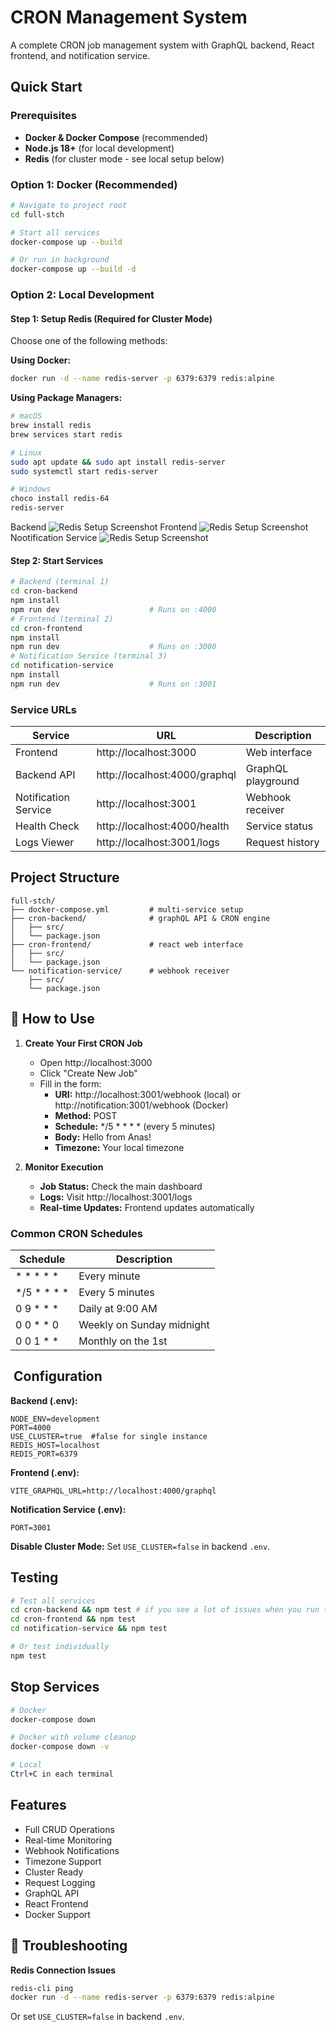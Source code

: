 # CRON Management System

A complete CRON job management system with GraphQL backend, React frontend, and notification service.

##  Quick Start

### Prerequisites
- **Docker & Docker Compose** (recommended)
- **Node.js 18+** (for local development)
- **Redis** (for cluster mode - see local setup below)

### Option 1: Docker (Recommended)
```bash
# Navigate to project root
cd full-stch

# Start all services
docker-compose up --build

# Or run in background
docker-compose up --build -d
```

### Option 2: Local Development

#### Step 1: Setup Redis (Required for Cluster Mode)
Choose one of the following methods:

**Using Docker:**
```bash
docker run -d --name redis-server -p 6379:6379 redis:alpine
```

**Using Package Managers:**
```bash
# macOS
brew install redis
brew services start redis

# Linux
sudo apt update && sudo apt install redis-server
sudo systemctl start redis-server

# Windows
choco install redis-64
redis-server
```
Backend
![Redis Setup Screenshot](./screenshot/multi-instance.png)
Frontend
![Redis Setup Screenshot](./screenshot/frontend-run.png)
Nootification Service
![Redis Setup Screenshot](./screenshot/notification-service.png)
#### Step 2: Start Services
```bash
# Backend (terminal 1)
cd cron-backend
npm install
npm run dev                    # Runs on :4000
# Frontend (terminal 2)
cd cron-frontend
npm install
npm run dev                    # Runs on :3000
# Notification Service (terminal 3)
cd notification-service
npm install
npm run dev                    # Runs on :3001
```

###  Service URLs
| Service              | URL                                  | Description            |
|----------------------|--------------------------------------|------------------------|
| Frontend             | http://localhost:3000                | Web interface          |
| Backend API          | http://localhost:4000/graphql        | GraphQL playground     |
| Notification Service | http://localhost:3001                | Webhook receiver       |
| Health Check         | http://localhost:4000/health         | Service status         |
| Logs Viewer          | http://localhost:3001/logs           | Request history        |

##  Project Structure
```
full-stch/
├── docker-compose.yml         # multi-service setup
├── cron-backend/              # graphQL API & CRON engine
│   ├── src/
│   └── package.json
├── cron-frontend/             # react web interface
│   ├── src/
│   └── package.json
└── notification-service/      # webhook receiver
    ├── src/
    └── package.json
```

## 🎯 How to Use

1. **Create Your First CRON Job**
    - Open http://localhost:3000
    - Click "Create New Job"
    - Fill in the form:
        - **URI:** http://localhost:3001/webhook (local) or http://notification:3001/webhook (Docker)
        - **Method:** POST
        - **Schedule:** */5 * * * * (every 5 minutes)
        - **Body:** Hello from Anas!
        - **Timezone:** Your local timezone

2. **Monitor Execution**
    - **Job Status:** Check the main dashboard
    - **Logs:** Visit http://localhost:3001/logs
    - **Real-time Updates:** Frontend updates automatically

### Common CRON Schedules
| Schedule      | Description                |
|---------------|----------------------------|
| * * * * *     | Every minute               |
| */5 * * * *   | Every 5 minutes            |
| 0 9 * * *     | Daily at 9:00 AM            |
| 0 0 * * 0     | Weekly on Sunday midnight   |
| 0 0 1 * *     | Monthly on the 1st          |

## ️ Configuration

**Backend (.env):**
```env
NODE_ENV=development
PORT=4000
USE_CLUSTER=true  #false for single instance
REDIS_HOST=localhost
REDIS_PORT=6379
```

**Frontend (.env):**
```env
VITE_GRAPHQL_URL=http://localhost:4000/graphql
```

**Notification Service (.env):**
```env
PORT=3001
```

**Disable Cluster Mode:** Set `USE_CLUSTER=false` in backend `.env`.

##  Testing
```bash
# Test all services
cd cron-backend && npm test # if you see a lot of issues when you run tests it jut you are already have redis run on docker you need to shutdown it and make CLUSTER=false in the .env.test
cd cron-frontend && npm test
cd notification-service && npm test

# Or test individually
npm test
```

##  Stop Services
```bash
# Docker
docker-compose down

# Docker with volume cleanup
docker-compose down -v

# Local
Ctrl+C in each terminal
```

##  Features
-  Full CRUD Operations
-  Real-time Monitoring
-  Webhook Notifications
-  Timezone Support
-  Cluster Ready
-  Request Logging
-  GraphQL API
-  React Frontend
-  Docker Support

## 🔧 Troubleshooting

**Redis Connection Issues**
```bash
redis-cli ping
docker run -d --name redis-server -p 6379:6379 redis:alpine
```
Or set `USE_CLUSTER=false` in backend `.env`.
